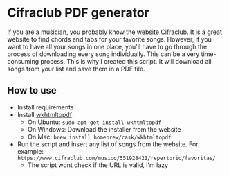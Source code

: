 # Cifraclub PDF generator

If you are a musician, you probably know the website [Cifraclub](https://www.cifraclub.com/). It is a great website to find chords and tabs for your favorite songs. However, if you want to have all your songs in one place, you'll have to go through the process of downloading every song individually. This can be a very time-consuming process. This is why I created this script. It will download all songs from your list and save them in a PDF file.

## How to use
- Install requirements
- Install [wkhtmltopdf](https://wkhtmltopdf.org/) 
    - On Ubuntu: `sudo apt-get install wkhtmltopdf`
    - On Windows: Download the installer from the website
    - On Mac: `brew install homebrew/cask/wkhtmltopdf`
- Run the script and insert any list of songs from the website. For example: `https://www.cifraclub.com/musico/551928421/repertorio/favoritas/`
    - The script wont check if the URL is valid, i'm lazy